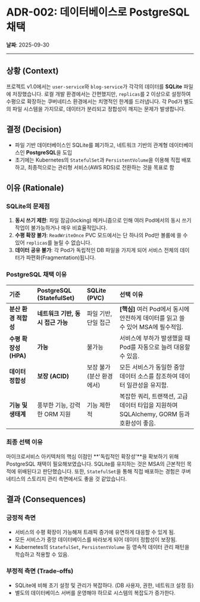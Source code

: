 # ADR-002: 데이터베이스로 PostgreSQL 채택

**날짜**: 2025-09-30

---

## 상황 (Context)

프로젝트 v1.0에서는 `user-service`와 `blog-service`가 각각의 데이터를 **SQLite** 파일에 저장했습니다. 로컬 개발 환경에서는 간편했지만, `replicas`를 2 이상으로 설정하여 수평으로 확장하는 쿠버네티스 환경에서는 치명적인 한계를 드러냅니다. 각 Pod가 별도의 파일 시스템을 가지므로, 데이터가 분리되고 정합성이 깨지는 문제가 발생합니다.

## 결정 (Decision)

- 파일 기반 데이터베이스인 SQLite를 폐기하고, 네트워크 기반의 관계형 데이터베이스인 **PostgreSQL**을 도입
- 초기에는 Kubernetes의 `StatefulSet`과 `PersistentVolume`을 이용해 직접 배포하고, 최종적으로는 관리형 서비스(AWS RDS)로 전환하는 것을 목표로 함

## 이유 (Rationale)

### SQLite의 문제점
1.  **동시 쓰기 제한**: 파일 잠금(locking) 메커니즘으로 인해 여러 Pod에서의 동시 쓰기 작업이 불가능하거나 매우 비효율적입니다.
2.  **수평 확장 불가**: `ReadWriteOnce` PVC 모드에서는 단 하나의 Pod만 볼륨에 쓸 수 있어 `replicas`를 늘릴 수 없습니다.
3.  **데이터 공유 불가**: 각 Pod가 독립적인 DB 파일을 가지게 되어 서비스 전체의 데이터가 파편화(Fragmentation)됩니다.

### PostgreSQL 채택 이유

| 기준 | PostgreSQL (StatefulSet) | SQLite (PVC) | 선택 이유 |
|:---|:---|:---|:---|
| **분산 환경 적합성** | **네트워크 기반, 동시 접근 가능** | 파일 기반, 단일 접근 | **[핵심]** 여러 Pod에서 동시에 안전하게 데이터를 읽고 쓸 수 있어 MSA에 필수적임. |
| **수평 확장성 (HPA)** | **가능** | 불가능 | 서비스에 부하가 발생했을 때 Pod를 자동으로 늘려 대응할 수 있음. |
| **데이터 정합성** | **보장 (ACID)** | 보장 불가 (분산 환경에서) | 모든 서비스가 동일한 중앙 데이터 소스를 참조하여 데이터 일관성을 유지함. |
| **기능 및 생태계** | 풍부한 기능, 강력한 ORM 지원 | 기능 제한적 | 복잡한 쿼리, 트랜잭션, 고급 데이터 타입을 지원하며 SQLAlchemy, GORM 등과 호환성이 좋음. |

### 최종 선택 이유

마이크로서비스 아키텍처의 핵심 이점인 **'독립적인 확장성'**을 확보하기 위해 PostgreSQL 채택이 필요해보였습니다. SQLite를 유지하는 것은 MSA의 근본적인 목적에 위배된다고 판단했습니다. 또한, `StatefulSet`을 통해 직접 배포하는 경험은 쿠버네티스의 스토리지 관리 측면에서도 좋을 것 같았습니다.

## 결과 (Consequences)

### 긍정적 측면
-   서비스의 수평 확장이 가능해져 트래픽 증가에 유연하게 대응할 수 있게 됨.
-   모든 서비스가 중앙 데이터베이스를 바라보게 되어 데이터 정합성이 보장됨.
-   Kubernetes의 `StatefulSet`, `PersistentVolume` 등 영속적 데이터 관리 패턴을 학습하고 적용할 수 있음.

### 부정적 측면 (Trade-offs)
-   SQLite에 비해 초기 설정 및 관리가 복잡하다. (DB 사용자, 권한, 네트워크 설정 등)
-   별도의 데이터베이스 서버를 운영해야 하므로 시스템의 복잡도가 증가한다.